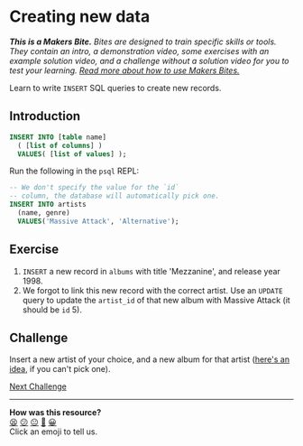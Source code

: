 # Creating new data

_**This is a Makers Bite.** Bites are designed to train specific skills or
tools. They contain an intro, a demonstration video, some exercises with an
example solution video, and a challenge without a solution video for you to test
your learning. [Read more about how to use Makers
Bites.](https://github.com/makersacademy/course/blob/main/labels/bites.md)_

Learn to write `INSERT` SQL queries to create new records.

## Introduction

```sql
INSERT INTO [table name]
  ( [list of columns] )
  VALUES( [list of values] );
```

Run the following in the `psql` REPL:
```sql
-- We don't specify the value for the `id`
-- column, the database will automatically pick one.
INSERT INTO artists 
  (name, genre)
  VALUES('Massive Attack', 'Alternative');
```

## Exercise

1. `INSERT` a new record in `albums` with title 'Mezzanine', and release year 1998.
2. We forgot to link this new record with the correct artist. Use an `UPDATE` query to update the `artist_id` of that new album with Massive Attack (it should be `id` 5).

## Challenge

Insert a new artist of your choice, and a new album for that artist ([here's an idea](https://en.wikipedia.org/wiki/OK_Computer), if you can't pick one).

[Next Challenge](06_using_joins.md)

<!-- BEGIN GENERATED SECTION DO NOT EDIT -->

---

**How was this resource?**  
[😫](https://airtable.com/shrUJ3t7KLMqVRFKR?prefill_Repository=makersacademy/databases&prefill_File=sql_bites/05_creating_new_data.md&prefill_Sentiment=😫) [😕](https://airtable.com/shrUJ3t7KLMqVRFKR?prefill_Repository=makersacademy/databases&prefill_File=sql_bites/05_creating_new_data.md&prefill_Sentiment=😕) [😐](https://airtable.com/shrUJ3t7KLMqVRFKR?prefill_Repository=makersacademy/databases&prefill_File=sql_bites/05_creating_new_data.md&prefill_Sentiment=😐) [🙂](https://airtable.com/shrUJ3t7KLMqVRFKR?prefill_Repository=makersacademy/databases&prefill_File=sql_bites/05_creating_new_data.md&prefill_Sentiment=🙂) [😀](https://airtable.com/shrUJ3t7KLMqVRFKR?prefill_Repository=makersacademy/databases&prefill_File=sql_bites/05_creating_new_data.md&prefill_Sentiment=😀)  
Click an emoji to tell us.

<!-- END GENERATED SECTION DO NOT EDIT -->
